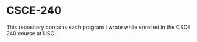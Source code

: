 # CSCE-240
This repository contains each program I wrote while enrolled in the CSCE 240 course at USC.
